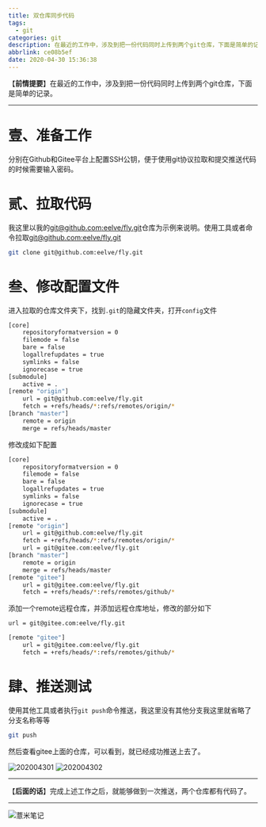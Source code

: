 ```yaml
---
title: 双仓库同步代码
tags:
  - git
categories: git
description: 在最近的工作中，涉及到把一份代码同时上传到两个git仓库，下面是简单的记录。
abbrlink: ce08b5ef
date: 2020-04-30 15:36:38
---
```


【**前情提要**】在最近的工作中，涉及到把一份代码同时上传到两个git仓库，下面是简单的记录。

-----

# 壹、准备工作

分别在Github和Gitee平台上配置SSH公钥，便于使用git协议拉取和提交推送代码的时候需要输入密码。 

# 贰、拉取代码

我这里以我的[git@github.com:eelve/fly.git](git@github.com:eelve/fly.git)仓库为示例来说明。使用工具或者命令拉取[git@github.com:eelve/fly.git](git@github.com:eelve/fly.git)

```bash
git clone git@github.com:eelve/fly.git
```

# 叁、修改配置文件

进入拉取的仓库文件夹下，找到`.git`的隐藏文件夹，打开`config`文件

```bash
[core]
	repositoryformatversion = 0
	filemode = false
	bare = false
	logallrefupdates = true
	symlinks = false
	ignorecase = true
[submodule]
	active = .
[remote "origin"]
	url = git@github.com:eelve/fly.git
	fetch = +refs/heads/*:refs/remotes/origin/*
[branch "master"]
	remote = origin
	merge = refs/heads/master

```

修改成如下配置

```bash
[core]
	repositoryformatversion = 0
	filemode = false
	bare = false
	logallrefupdates = true
	symlinks = false
	ignorecase = true
[submodule]
	active = .
[remote "origin"]
	url = git@github.com:eelve/fly.git
	fetch = +refs/heads/*:refs/remotes/origin/*
	url = git@gitee.com:eelve/fly.git
[branch "master"]
	remote = origin
	merge = refs/heads/master
[remote "gitee"]
	url = git@gitee.com:eelve/fly.git
	fetch = +refs/heads/*:refs/remotes/github/*
```

添加一个remote远程仓库，并添加远程仓库地址，修改的部分如下


```bash
url = git@gitee.com:eelve/fly.git
```

```bash
[remote "gitee"]
	url = git@gitee.com:eelve/fly.git
	fetch = +refs/heads/*:refs/remotes/github/*
```

# 肆、推送测试

使用其他工具或者执行`git push`命令推送，我这里没有其他分支我这里就省略了分支名称等等

```bash
git push
```

然后查看gitee上面的仓库，可以看到，就已经成功推送上去了。

![202004301](https://image.eelve.com/eblog/202004301-c3fd0726d60e4564baf69f2f541e53e3.png)
![202004302](https://image.eelve.com/eblog/202004302-b29f20125242462faf4dee47d0b7d8a0.png)


---

【**后面的话**】完成上述工作之后，就能够做到一次推送，两个仓库都有代码了。

---

![薏米笔记](https://image.eelve.com/eblog/eblog-b269767ff45b4e01a1c380e38898c1c0.png)
